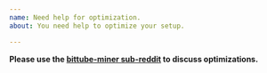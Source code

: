 ```yaml
---
name: Need help for optimization.
about: You need help to optimize your setup.

---
```


**Please use the [bittube-miner sub-reddit](https://www.reddit.com/r/XmrStak/) to discuss optimizations.**
